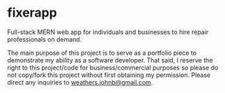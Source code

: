 # fixerapp

Full-stack MERN web app for individuals and businesses to hire repair professionals on demand.

The main purpose of this project is to serve as a portfolio piece to demonstrate my ability as a software developer. 
That said, I reserve the right to this project/code for business/commercial purposes so please do not copy/fork this project without first obtaining my permission.
Please direct any inquiries to weathers.johnb@gmail.com.
